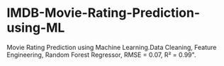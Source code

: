 # IMDB-Movie-Rating-Prediction-using-ML
Movie Rating Prediction using Machine Learning.Data Cleaning, Feature Engineering, Random Forest Regressor, RMSE = 0.07, R² = 0.99".
